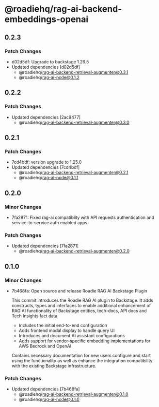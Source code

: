 # @roadiehq/rag-ai-backend-embeddings-openai

## 0.2.3

### Patch Changes

- d02d5df: Upgrade to backstage 1.26.5
- Updated dependencies [d02d5df]
  - @roadiehq/rag-ai-backend-retrieval-augmenter@0.3.1
  - @roadiehq/rag-ai-node@0.1.2

## 0.2.2

### Patch Changes

- Updated dependencies [2ac9477]
  - @roadiehq/rag-ai-backend-retrieval-augmenter@0.3.0

## 0.2.1

### Patch Changes

- 7cd4bdf: version upgrade to 1.25.0
- Updated dependencies [7cd4bdf]
  - @roadiehq/rag-ai-backend-retrieval-augmenter@0.2.1
  - @roadiehq/rag-ai-node@0.1.1

## 0.2.0

### Minor Changes

- 7fa2871: Fixed rag-ai compatiblity with API requests authentication and service-to-service auth enabled apps

### Patch Changes

- Updated dependencies [7fa2871]
  - @roadiehq/rag-ai-backend-retrieval-augmenter@0.2.0

## 0.1.0

### Minor Changes

- 7b468fa: Open source and release Roadie RAG AI Backstage Plugin

  This commit introduces the Roadie RAG AI plugin to Backstage. It adds constructs, types and interfaces to enable additional enhancement of RAG AI functionality of Backstage entities, tech-docs, API docs and Tech Insights fact data.

  - Includes the initial end-to-end configuration
  - Adds frontend modal display to handle query UI
  - Introduces and document AI assistant configurations
  - Adds support for vendor-specific embedding implementations for AWS Bedrock and OpenAI

  Contains necessary documentation for new users configure and start using the functionality as well as enhance the integration compatibility with the existing Backstage infrastructure.

### Patch Changes

- Updated dependencies [7b468fa]
  - @roadiehq/rag-ai-backend-retrieval-augmenter@0.1.0
  - @roadiehq/rag-ai-node@0.1.0
